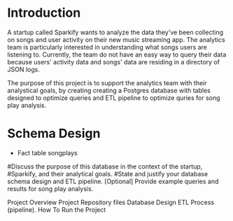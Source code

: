 
# Introduction
A startup called Sparkify wants to analyze the data they've been collecting on songs and user activity on their new music streaming app. The analytics team is particularly interested in understanding what songs users are listening to. Currently, the team do not have an easy way to query their data because users' activity data and songs' data are residing in a directory of JSON logs.
 
The purpose of this project is to support the analytics team with their analystical goals, by creating creating a Postgres database with tables designed to optimize queries and ETL pipeline to optimize quries for song play analysis.


# Schema Design 

<ul>
    <li> Fact table  <html> <head> songplays </head> </html> </li> 
    
</ul> 

#Discuss the purpose of this database in the context of the startup, #Sparkify, and their analytical goals.
#State and justify your database schema design and ETL pipeline.
[Optional] Provide example queries and results for song play analysis.

Project Overview
Project Repository files
Database Design
ETL Process (pipeline).
How To Run the Project

